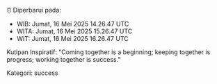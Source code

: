 ⏰ Diperbarui pada:
- WIB: Jumat, 16 Mei 2025 14.26.47 UTC
- WITA: Jumat, 16 Mei 2025 15.26.47 UTC
- WIT: Jumat, 16 Mei 2025 16.26.47 UTC

Kutipan Inspiratif:
"Coming together is a beginning; keeping together is progress; working together is success."


Kategori: success


